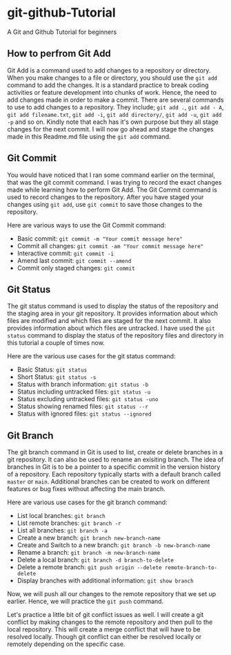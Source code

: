 # git-github-Tutorial
A Git and Github Tutorial for beginners

## How to perfrom Git Add
Git Add is a command used to add changes to a repository or directory.
When you make changes to a file or directory, you should use the `git add` command to add the changes.
It is a standard practice to break coding activities or feature development into chunks of work.
Hence, the need to add changes made in order to make a commit.
There are several commands to use to add changes to a repository.
They include; `git add .`, `git add - A`, `git add filename.txt`, `git add -i`, `git add directory/`, `git add -u`, `git add -p` and so on.
Kindly  note that each has it's own purpose but they all stage changes for the next commit.
I will now go ahead and stage the changes made in this Readme.md file using the `git add` command.


## Git Commit
You would have noticed that I ran some command earlier on the terminal, that was the git commit command. 
I was trying to record the exact changes made while learning how to perform Git Add.
The Git Commit command is used to record changes to the repository.
After you have staged your changes using `git add`, use `git commit` to save those changes to the repository.

Here are various ways to use the Git Commit command:

- Basic commit: `git commit -m "Your commit message here"`
- Commit all changes: `git commit -am "Your commit message here"`
- Interactive commit: `git commit -i`
- Amend last commit: `git commit --amend`
- Commit only staged changes: `git commit`


## Git Status
The git status command is used to display the status of the repository and the staging area in your git repository.
It provides information about which files are modified and which files are staged for the next commit.
It also provides information about which files are untracked.
I have used the `git status` command to display the status of the repository files and directory in this tutorial a couple of times now.

Here are the various use cases for the git status command:

- Basic Status: `git status`
- Short Status: `git status -s`
- Status with branch information: `git status -b`
- Status including untracked files: `git status -u`
- Status excluding untracked files: `git status -uno`
- Status showing renamed files: `git status --r`
- Status with ignored files: `git status --ignored`

## Git Branch
The git branch command in Git is used to list, create or delete branches in a git repository.
It can also be used to rename an exisiting branch.
The idea of branches in Git is to be a pointer to a specific commit in the version history of a repository.
Each repository typically starts with a default branch called `master` or `main`.
Additional branches can be created to work on different features or bug fixes without affecting the main branch.

Here are various use cases for the git branch command:

- List local branches: `git branch`
- List remote branches: `git branch -r`
- List all branches: `git branch -a`
- Create a new branch: `git branch new-branch-name`
- Create and Switch to a new branch: `git branch -b new-branch-name`
- Rename a branch: `git branch -m new-branch-name`
- Delete a local branch: `git branch -d branch-to-delete`
- Delete a remote branch: `git push origin --delete remote-branch-to-delete`
- Display branches with additional information: `git show branch`


Now, we will push all our changes to the remote repository that we set up earlier.
Hence, we will practice the `git push` command.

Let's practice a little bit of git conflict issues as well.
I will create a git conflict by making changes to the remote repository and then pull to the local repository.
This will create a merge conflict that will have to be resolved locally.
Though git conflict can either be resolved locally or remotely depending on the specific case.